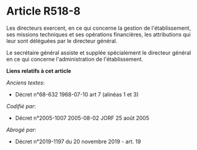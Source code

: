 # Article R518-8

Les directeurs exercent, en ce qui concerne la gestion de l'établissement, ses missions techniques et ses opérations
financières, les attributions qui leur sont déléguées par le directeur général.

Le secrétaire général assiste et supplée spécialement le directeur général en ce qui concerne l'administration de
l'établissement.

**Liens relatifs à cet article**

_Anciens textes_:

  - Décret n°68-632 1968-07-10 art 7 (alinéas 1 et 3)

_Codifié par_:

  - Décret n°2005-1007 2005-08-02 JORF 25 août 2005

_Abrogé par_:

  - Décret n°2019-1197 du 20 novembre 2019 - art. 19
